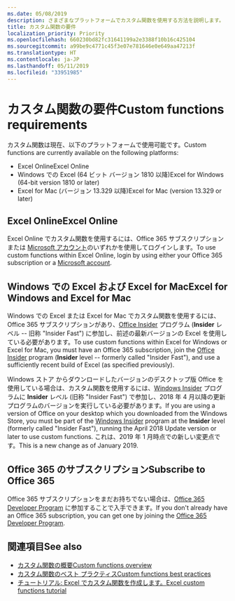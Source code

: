 ```yaml
---
ms.date: 05/08/2019
description: さまざまなプラットフォームでカスタム関数を使用する方法を説明します。
title: カスタム関数の要件
localization_priority: Priority
ms.openlocfilehash: 660230bd82fc31641199a2e3388f10b16c425104
ms.sourcegitcommit: a99be9c4771c45f3e07e781646e0e649aa47213f
ms.translationtype: HT
ms.contentlocale: ja-JP
ms.lasthandoff: 05/11/2019
ms.locfileid: "33951985"
---
```

# <a name="custom-functions-requirements"></a><span data-ttu-id="222cb-103">カスタム関数の要件</span><span class="sxs-lookup"><span data-stu-id="222cb-103">Custom functions requirements</span></span>

<span data-ttu-id="222cb-104">カスタム関数は現在、以下のプラットフォームで使用可能です。</span><span class="sxs-lookup"><span data-stu-id="222cb-104">Custom functions are currently available on the following platforms:</span></span>

- <span data-ttu-id="222cb-105">Excel Online</span><span class="sxs-lookup"><span data-stu-id="222cb-105">Excel Online</span></span>
- <span data-ttu-id="222cb-106">Windows での Excel (64 ビット バージョン 1810 以降)</span><span class="sxs-lookup"><span data-stu-id="222cb-106">Excel for Windows (64-bit version 1810 or later)</span></span>
- <span data-ttu-id="222cb-107">Excel for Mac (バージョン 13.329 以降)</span><span class="sxs-lookup"><span data-stu-id="222cb-107">Excel for Mac (version 13.329 or later)</span></span>

## <a name="excel-online"></a><span data-ttu-id="222cb-108">Excel Online</span><span class="sxs-lookup"><span data-stu-id="222cb-108">Excel Online</span></span>
<span data-ttu-id="222cb-109">Excel Online でカスタム関数を使用するには、Office 365 サブスクリプションまたは [Microsoft アカウント](https://account.microsoft.com/account)のいずれかを使用してログインします。</span><span class="sxs-lookup"><span data-stu-id="222cb-109">To use custom functions within Excel Online, login by using either your Office 365 subscription or a [Microsoft account](https://account.microsoft.com/account).</span></span>

## <a name="excel-on-windows-and-excel-for-mac"></a><span data-ttu-id="222cb-110">Windows での Excel および Excel for Mac</span><span class="sxs-lookup"><span data-stu-id="222cb-110">Excel for Windows and Excel for Mac</span></span>
<span data-ttu-id="222cb-111">Windows での Excel または Excel for Mac でカスタム関数を使用するには、Office 365 サブスクリプションがあり、[Office Insider](https://products.office.com/office-insider) プログラム (**Insider** レベル -- 旧称 "Insider Fast") に参加し、前述の最新バージョンの Excel を使用している必要があります。</span><span class="sxs-lookup"><span data-stu-id="222cb-111">To use custom functions within Excel for Windows or Excel for Mac, you must have an Office 365 subscription, join the [Office Insider](https://products.office.com/office-insider) program (**Insider** level -- formerly called "Insider Fast"), and use a sufficiently recent build of Excel (as specified previously).</span></span>

<span data-ttu-id="222cb-112">Windows ストア からダウンロードしたバージョンのデスクトップ版 Office を使用している場合は、カスタム関数を使用するには、[Windows Insider](https://insider.windows.com/) プログラムに **Insider** レベル (旧称 "Insider Fast") で参加し、2018 年 4 月以降の更新プログラムのバージョンを実行している必要があります。</span><span class="sxs-lookup"><span data-stu-id="222cb-112">If you are using a version of Office on your desktop which you downloaded from the Windows Store, you must be part of the [Windows Insider](https://insider.windows.com/) program at the **Insider** level (formerly called "Insider Fast"), running the April 2018 Update version or later to use custom functions.</span></span> <span data-ttu-id="222cb-113">これは、2019 年 1 月時点での新しい変更点です。</span><span class="sxs-lookup"><span data-stu-id="222cb-113">This is a new change as of January 2019.</span></span>

## <a name="subscribe-to-office-365"></a><span data-ttu-id="222cb-114">Office 365 のサブスクリプション</span><span class="sxs-lookup"><span data-stu-id="222cb-114">Subscribe to Office 365</span></span>
<span data-ttu-id="222cb-115">Office 365 サブスクリプションをまだお持ちでない場合は、[Office 365 Developer Program](https://developer.microsoft.com/ja-JP/office/dev-program) に参加することで入手できます。</span><span class="sxs-lookup"><span data-stu-id="222cb-115">If you don't already have an Office 365 subscription, you can get one by joining the [Office 365 Developer Program](https://developer.microsoft.com/ja-JP/office/dev-program).</span></span>

## <a name="see-also"></a><span data-ttu-id="222cb-116">関連項目</span><span class="sxs-lookup"><span data-stu-id="222cb-116">See also</span></span>
* [<span data-ttu-id="222cb-117">カスタム関数の概要</span><span class="sxs-lookup"><span data-stu-id="222cb-117">Custom functions overview</span></span>](custom-functions-overview.md)
* [<span data-ttu-id="222cb-118">カスタム関数のベスト プラクティス</span><span class="sxs-lookup"><span data-stu-id="222cb-118">Custom functions best practices</span></span>](custom-functions-best-practices.md)
* [<span data-ttu-id="222cb-119">チュートリアル: Excel でカスタム関数を作成します。</span><span class="sxs-lookup"><span data-stu-id="222cb-119">Excel custom functions tutorial</span></span>](../tutorials/excel-tutorial-create-custom-functions.md)
